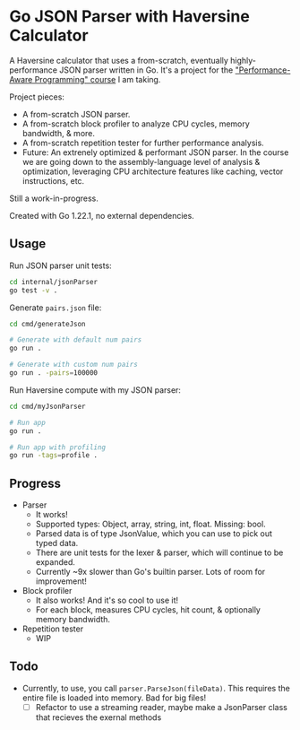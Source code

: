 # Go JSON Parser with Haversine Calculator

A Haversine calculator that uses a from-scratch, eventually highly-performance JSON parser written in Go. It's a project for the ["Performance-Aware Programming" course](https://www.computerenhance.com) I am taking.

Project pieces:

- A from-scratch JSON parser.
- A from-scratch block profiler to analyze CPU cycles, memory bandwidth, & more.
- A from-scratch repetition tester for further performance analysis.
- Future: An extrenely optimized & performant JSON parser. In the course we are going down to the assembly-language level of analysis & optimization, leveraging CPU architecture features like caching, vector instructions, etc.

Still a work-in-progress.

Created with Go 1.22.1, no external dependencies.

## Usage

Run JSON parser unit tests:

```sh
cd internal/jsonParser
go test -v .
```

Generate `pairs.json` file:
```sh
cd cmd/generateJson

# Generate with default num pairs
go run .

# Generate with custom num pairs
go run . -pairs=100000
```

Run Haversine compute with my JSON parser:
```sh
cd cmd/myJsonParser

# Run app
go run .

# Run app with profiling
go run -tags=profile .
```


## Progress

- Parser
	- It works!
	- Supported types: Object, array, string, int, float. Missing: bool.
	- Parsed data is of type JsonValue, which you can use to pick out typed data.
	- There are unit tests for the lexer & parser, which will continue to be expanded.
	- Currently ~9x slower than Go's builtin parser. Lots of room for improvement!
- Block profiler
	- It also works! And it's so cool to use it!
	- For each block, measures CPU cycles, hit count, & optionally memory bandwidth.
- Repetition tester
	- WIP

## Todo

- Currently, to use, you call `parser.ParseJson(fileData)`. This requires the entire file is loaded into memory. Bad for big files!
	- [ ] Refactor to use a streaming reader, maybe make a JsonParser class that recieves the exernal methods
